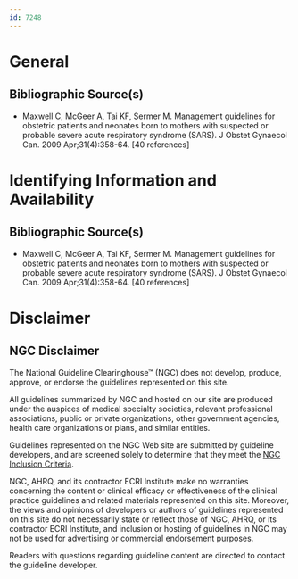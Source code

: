 ```yaml
---
id: 7248
---
```


# General

## Bibliographic Source(s)

- Maxwell C, McGeer A, Tai KF, Sermer M. Management guidelines for obstetric patients and neonates born to mothers with suspected or probable severe acute respiratory syndrome (SARS). J Obstet Gynaecol Can. 2009 Apr;31(4):358-64. [40 references]

# Identifying Information and Availability

## Bibliographic Source(s)

- Maxwell C, McGeer A, Tai KF, Sermer M. Management guidelines for obstetric patients and neonates born to mothers with suspected or probable severe acute respiratory syndrome (SARS). J Obstet Gynaecol Can. 2009 Apr;31(4):358-64. [40 references]

# Disclaimer

## NGC Disclaimer

The National Guideline Clearinghouse™ (NGC) does not develop, produce, approve, or endorse the guidelines represented on this site.

All guidelines summarized by NGC and hosted on our site are produced under the auspices of medical specialty societies, relevant professional associations, public or private organizations, other government agencies, health care organizations or plans, and similar entities.

Guidelines represented on the NGC Web site are submitted by guideline developers, and are screened solely to determine that they meet the [NGC Inclusion Criteria](/help-and-about/summaries/inclusion-criteria).

NGC, AHRQ, and its contractor ECRI Institute make no warranties concerning the content or clinical efficacy or effectiveness of the clinical practice guidelines and related materials represented on this site. Moreover, the views and opinions of developers or authors of guidelines represented on this site do not necessarily state or reflect those of NGC, AHRQ, or its contractor ECRI Institute, and inclusion or hosting of guidelines in NGC may not be used for advertising or commercial endorsement purposes.

Readers with questions regarding guideline content are directed to contact the guideline developer.

